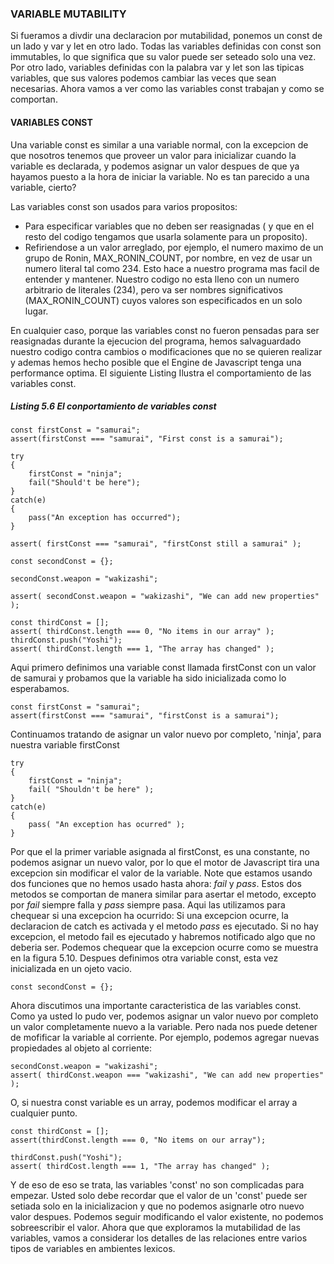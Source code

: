 ### VARIABLE MUTABILITY
Si fueramos a divdir una declaracion por mutabilidad, ponemos un const de un lado y var y let en otro lado.
Todas las variables  definidas con const son immutables, lo que significa que su valor puede ser seteado solo
una vez. Por otro lado, variables definidas con la palabra var y let son las tipicas variables, que sus 
valores podemos cambiar las veces que sean necesarias.
Ahora vamos a ver como las variables const trabajan y como se comportan.

#### VARIABLES CONST
Una variable const es similar a una variable normal, con la excepcion de que nosotros tenemos que proveer
un valor para inicializar cuando la variable es declarada, y podemos asignar un valor despues de que ya
hayamos puesto a la hora de iniciar la variable. No es tan parecido a una variable, cierto?

Las variables const son usados para varios propositos:
* Para especificar variables que no deben ser reasignadas ( y que en el resto del codigo tengamos que usarla
solamente para un proposito).
* Refiriendose a un valor arreglado, por ejemplo, el numero maximo de un grupo de Ronin, MAX_RONIN_COUNT, por
 nombre, en vez de usar un numero literal tal como 234. Esto hace a nuestro programa mas facil de entender
 y mantener. Nuestro codigo no esta lleno con un numero arbitrario de literales (234), pero va ser nombres
 significativos (MAX_RONIN_COUNT) cuyos valores son especificados en un solo lugar.
 
 En cualquier caso, porque las variables const no fueron pensadas para ser reasignadas durante la ejecucion
 del programa, hemos salvaguardado nuestro codigo contra cambios o modificaciones que no se quieren realizar
 y ademas hemos hecho posible que el Engine de Javascript tenga una performance optima.
 El siguiente Listing Ilustra el comportamiento de las variables const.
 
 ##### Listing 5.6 El conportamiento de variables const
```
const firstConst = "samurai";
assert(firstConst === "samurai", "First const is a samurai");

try 
{
    firstConst = "ninja";
    fail("Should't be here");
}
catch(e)
{
    pass("An exception has occurred");
}

assert( firstConst === "samurai", "firstConst still a samurai" );

const secondConst = {};

secondConst.weapon = "wakizashi";

assert( secondConst.weapon = "wakizashi", "We can add new properties" );

const thirdConst = [];
assert( thirdConst.length === 0, "No items in our array" );
thirdConst.push("Yoshi");
assert( thirdConst.length === 1, "The array has changed" );
```

Aqui primero definimos una variable const llamada firstConst con un valor de samurai y probamos que la 
variable ha sido inicializada como lo esperabamos.
```
const firstConst = "samurai";
assert(firstConst === "samurai", "firstConst is a samurai");
```
Continuamos tratando de asignar un valor nuevo por completo, 'ninja', para nuestra variable firstConst
```
try 
{
    firstConst = "ninja";
    fail( "Shouldn't be here" );
}
catch(e)
{
    pass( "An exception has ocurred" );
}
```

Por que el la primer variable asignada al firstConst, es una constante, no podemos asignar un nuevo valor, por
lo que el motor de Javascript tira una excepcion sin modificar el valor de la variable. Note que estamos
usando dos funciones que no hemos usado hasta ahora: *fail* y *pass*. Estos dos metodos se comportan de 
manera similar para asertar el metodo, excepto por *fail* siempre falla y *pass* siempre pasa. Aqui las
utilizamos para chequear si una excepcion ha ocurrido: Si una excepcion ocurre, la declaracion de catch
es activada y el metodo *pass* es ejecutado. Si no hay excepcion, el metodo fail es ejecutado y habremos
notificado algo que no deberia ser. Podemos chequear que la excepcion ocurre como se muestra en la figura
5.10.
Despues definimos otra variable const, esta vez inicializada en un ojeto vacio.
```
const secondConst = {};
```
Ahora discutimos una importante caracteristica de las variables const. Como ya usted lo pudo ver, podemos
asignar un valor nuevo por completo un valor completamente nuevo a la variable. Pero nada nos puede detener
de mofificar la variable al corriente. Por ejemplo, podemos agregar nuevas propiedades al objeto al 
corriente:
```
secondConst.weapon = "wakizashi";
assert( thirdConst.weapon === "wakizashi", "We can add new properties" );
```

O, si nuestra const variable es un array, podemos modificar el array a cualquier punto.
```
const thirdConst = [];
assert(thirdConst.length === 0, "No items on our array");

thirdConst.push("Yoshi");
assert( thirdCost.length === 1, "The array has changed" );
```

Y de eso de eso se trata, las variables 'const' no son complicadas para empezar. Usted solo debe recordar
que el valor de un 'const' puede ser setiada solo en la inicializacion y que no podemos asignarle otro nuevo
valor despues. Podemos seguir modificando el valor existente, no podemos sobreescribir el valor.
Ahora que que exploramos la mutabilidad de las variables, vamos a considerar los detalles de las relaciones
entre varios tipos de variables en ambientes lexicos.



